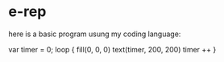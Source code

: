 # e-rep

here is a basic program usung my coding language:



var timer = 0;
loop {
  fill(0, 0, 0)
  text(timer, 200, 200)
  timer ++
}
